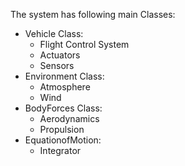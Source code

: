 The system has following main Classes:
* Vehicle Class:
  * Flight Control System
  * Actuators
  * Sensors
* Environment Class:
  * Atmosphere
  * Wind
* BodyForces Class:
  * Aerodynamics
  * Propulsion
* EquationofMotion:
  * Integrator